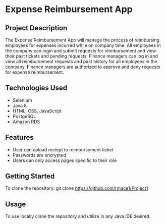# Expense Reimbursement App

## Project Description
The Expense Reimbursement App will manage the process of reimbursing employees for expenses incurred while on company time. All employees in the company can login and submit requests for reimbursement and view their past tickets and pending requests. Finance managers can log in and view all reimbursement requests and past history for all employees in the company. Finance managers are authorized to approve and deny requests for expense reimbursement.

## Technologies Used
* Selenium
* Java 8
* HTML, CSS, JavaScript
* PostgeSQL
* Amazon RDS

## Features
* User can upload reciept to reimbursement ticket
* Passwords are encrypted
* Users can only access pages specific to their role


## Getting Started
To clone the repository:
git clone https://github.com/rmace1/Project1

## Usage
To use locally clone the repository and utilize in any Java IDE desired.
